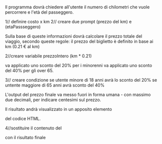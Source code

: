 Il programma dovrà chiedere all'utente il numero di chilometri che vuole percorrere e l'età del passeggero.

1// definire costo x km
2// creare due prompt (prezzo del km) e (etaPassseggero)

Sulla base di queste informazioni dovrà calcolare il prezzo totale del viaggio, secondo queste regole:
il prezzo del biglietto è definito in base ai km (0.21 € al km)

2//creare variabile prezzoIntero (km * 0.21)

va applicato uno sconto del 20% per i minorenni
va applicato uno sconto del 40% per gli over 65.

3// creare condizione
se utente minore di 18 anni avrà lo sconto del 20%
se untente maggiore di 65 anni avrà sconto del 40%

L'output del prezzo finale va messo fuori in forma umana - con massimo due decimali, per indicare centesimi sul prezzo.

Il risultato andrà visualizzato in un apposito elemento <p> del  codice HTML.

4//sostituire il contenuto del <p> con il risultato finale 